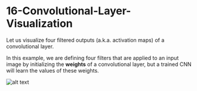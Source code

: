 # 16-Convolutional-Layer-Visualization

Let us visualize four filtered outputs (a.k.a. activation maps) of a convolutional layer. 

In this example, we are defining four filters that are applied to an input image by initializing the **weights** of a convolutional layer, but a trained CNN will learn the values of these weights.

![alt text](https://github.com/Yogesh-S/16-Convolutional-Layer-Visualization/blob/main/data/conv_layer.gif?raw=true)
